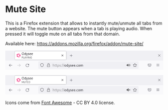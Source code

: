 # Mute Site
This is a Firefox extension that allows to instantly mute/unmute all tabs from a website. The mute button appears when a tab is playing audio. When pressed it will toggle mute on all tabs from that domain.

Available here: https://addons.mozilla.org/firefox/addon/mute-site/

![screenshot](screenshots/screenshot.png)

![screenshot](screenshots/screenshot2.png)

Icons come from [Font Awesome](https://fontawesome.com) - CC BY 4.0 license.
